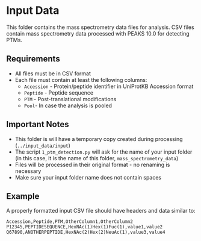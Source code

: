 # Input Data
This folder contains the mass spectrometry data files for analysis. CSV files contain mass spectrometry data processed with PEAKS 10.0 for detecting PTMs.

## Requirements
- All files must be in CSV format
- Each file must contain at least the following columns:
  - `Accession` - Protein/peptide identifier in UniProtKB Accession format
  - `Peptide` - Peptide sequence
  - `PTM` - Post-translational modifications
  - `Pool`- In case the analysis is pooled

## Important Notes
- This folder is will have a temporary copy created during processing (`../input_data/input`)
- The script `1_ptm_detection.py` will ask for the name of your input folder (in this case, it is the name of this folder, `mass_spectrometry_data`)
- Files will be processed in their original format - no renaming is necessary
- Make sure your input folder name does not contain spaces

## Example
A properly formatted input CSV file should have headers and data similar to:

```csv
Accession,Peptide,PTM,OtherColumn1,OtherColumn2
P12345,PEPTIDESEQUENCE,HexNAc(1)Hex(1)Fuc(1),value1,value2
Q67890,ANOTHERPEPTIDE,HexNAc(2)Hex(2)NeuAc(1),value3,value4
